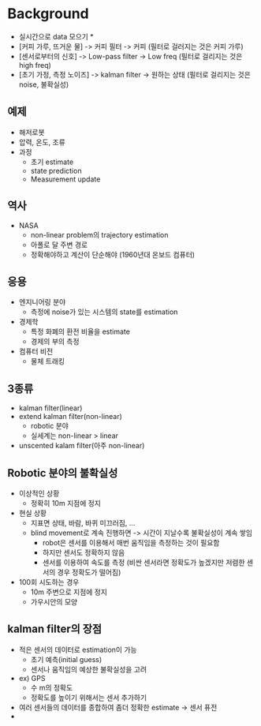 ﻿# Background
 * 실시간으로 data 모으기
   * 
 * [커피 가루, 뜨거운 물] -> 커피 필터 -> 커피  (필터로 걸러지는 것은 커피 가루)
 * [센서로부터의 신호] -> Low-pass filter -> Low freq (필터로 걸리지는 것은 high freq)
 * [초기 가정, 측정 노이즈] -> kalman filter -> 원하는 상태 (필터로 걸리지는 것은 noise, 불확실성)

## 예제
 * 해저로봇
 * 압력, 온도, 조류
 * 과정
   * 초기 estimate
   * state prediction
   * Measurement update

## 역사
 * NASA
   * non-linear problem의 trajectory estimation
   * 아폴로 달 주변 경로
   * 정확해야하고 계산이 단순해야 (1960년대 온보드 컴퓨터)

## 응용
 * 엔지니어링 분야
   * 측정에 noise가 있는 시스템의 state를 estimation
 * 경제학
   * 특정 화폐의 환전 비율을 estimate
   * 경제의 부의 측정
 * 컴퓨터 비전
   * 물체 트래킹

## 3종류
 * kalman filter(linear)
 * extend kalman filter(non-linear)
   * robotic 분야
   * 실세계는 non-linear > linear
 * unscented kalam filter(아주 non-linear)

## Robotic 분야의 불확실성
 * 이상적인 상황
   * 정확히 10m 지점에 정지
 * 현실 상황
   * 지표면 상태, 바람, 바퀴 미끄러짐, ...
   * blind movement로 계속 진행하면 -> 시간이 지날수록 불확실성이 계속 쌓임
     * robot은 센서를 이용해서 매번 움직임을 측정하는 것이 필요함
     * 하지만 센서도 정확하지 않음
     * 센서를 이용하여 속도를 측정 (비싼 센서라면 정확도가 높겠지만 저렴한 센서의 경우 정확도가 떨어짐)
 * 100회 시도하는 경우
   * 10m 주변으로 지점에 정지
   * 가우시안의 모양

## kalman filter의 장점
 * 적은 센서의 데이터로 estimation이 가능
   * 초기 예측(initial guess)
   * 센서나 움직임의 예상한 불확실성을 고려
 * ex) GPS
   * 수 m의 정확도 
   * 정확도를 높이기 위해서는 센서 추가하기
 * 여러 센서들의 데이터를 종합하여 좀더 정확한 estimate -> 센서 퓨전
 * 
